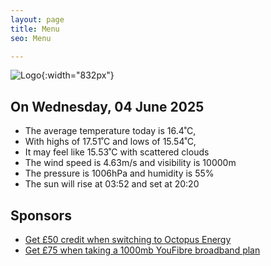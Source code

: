 ```yaml
---
layout: page
title: Menu
seo: Menu

---
```


![Logo](/images/logo.jpg){:width="832px"}

<!-- weather_marker starts -->
## On Wednesday, 04 June 2025

- The average temperature today is 16.4˚C,
- With highs of 17.51˚C and lows of 15.54˚C,
- It may feel like 15.53˚C with scattered clouds
- The wind speed is 4.63m/s and visibility is 10000m
- The pressure is 1006hPa and humidity is 55%
- The sun will rise at 03:52 and set at 20:20

<!-- weather_marker ends -->

## Sponsors

- [Get £50 credit when switching to Octopus Energy](https://bit.ly/3oD1nnS)
- [Get £75 when taking a 1000mb YouFibre broadband plan](https://aklam.io/91zWhU?)
